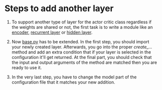 # Steps to add another layer

1. To support another type of layer for the actor critic class regardless if the weights are shared or not, the first task is to write a module like an [encoder](../neroRL/models/encoder.py), [recurrent layer](../neroRL/models/recurrent.py) or [hidden layer](../neroRL/models/hidden_layer.py).

2. Now [base.py](../neroRL/models/base.py) has to be extended. In the first step, you should import your newly created layer. Afterwards, you go into the proper *create_...* method and add an extra condition that if your layer is selected in the configuration it'll get returned. At the final part, you should check that the input and output arguments of the method are matched then you are ready to use it.

3. In the very last step, you have to change the model part of the configuration file that it matches your new addition.
